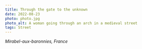 ```yaml
---
title: Through the gate to the unknown
date: 2022-08-23
photo: photo.jpg
photo_alt: A woman going through an arch in a medieval street
tags: Street
---
```


*Mirabel-aux-baronnies, France*
